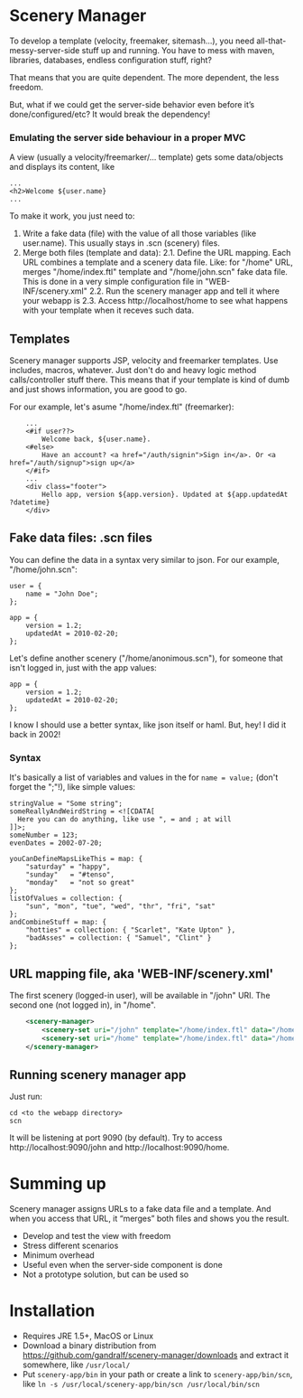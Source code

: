 Scenery Manager
===============

To develop a template (velocity, freemaker, sitemash...), you need all-that-messy-server-side stuff up and running. You have to mess with maven, libraries, databases, endless configuration stuff, right?

That means that you are quite dependent. The more dependent, the less freedom.

But, what if we could get the server-side behavior even before it’s done/configured/etc? It would break the dependency!

### Emulating the server side behaviour in a proper MVC

A view (usually a velocity/freemarker/... template) gets some data/objects and displays its content, like

    ...
    <h2>Welcome ${user.name}
    ...

To make it work, you just need to:

1. Write a fake data (file) with the value of all those variables (like user.name). This usually stays in .scn (scenery) files.
2. Merge both files (template and data):
2.1. Define the URL mapping. Each URL combines a template and a scenery data file. Like: for "/home" URL, merges "/home/index.ftl" template and "/home/john.scn" fake data file. This is done in a very simple configuration file in "WEB-INF/scenery.xml"
2.2. Run the scenery manager app and tell it where your webapp is
2.3. Access http://localhost/home to see what happens with your template when it receves such data.

Templates
---------

Scenery manager supports JSP, velocity and freemarker templates. Use includes, macros, whatever.
Just don't do and heavy logic method calls/controller stuff there.
This means that if your template is kind of dumb and just shows information, you are good to go.

For our example, let's asume "/home/index.ftl" (freemarker):
```ftl
    ...
    <#if user??>
        Welcome back, ${user.name}.
    <#else>
        Have an account? <a href="/auth/signin">Sign in</a>. Or <a href="/auth/signup">sign up</a>
    </#if>
    ...
    <div class="footer">
        Hello app, version ${app.version}. Updated at ${app.updatedAt ?datetime}
    </div>
```

Fake data files: .scn files
---------------------------

You can define the data in a syntax very similar to json. For our example, "/home/john.scn":

    user = {
        name = "John Doe";
    };
    
    app = {
        version = 1.2;
        updatedAt = 2010-02-20;
    };
    
Let's define another scenery ("/home/anonimous.scn"), for someone that isn't logged in, just with the app values:

    app = {
        version = 1.2;
        updatedAt = 2010-02-20;
    };

I know I should use a better syntax, like json itself or haml. But, hey! I did it back in 2002!

### Syntax
It's basically a list of variables and values in the for `name = value;` (don't forget the ";"!), like simple values:

    stringValue = "Some string";
    someReallyAndWeirdString = <![CDATA[
      Here you can do anything, like use ", = and ; at will
    ]]>;
    someNumber = 123;
    evenDates = 2002-07-20;
    
    youCanDefineMapsLikeThis = map: {
        "saturday" = "happy", 
        "sunday"   = "#tenso", 
        "monday"   = "not so great"
    };
    listOfValues = collection: {
        "sun", "mon", "tue", "wed", "thr", "fri", "sat"
    };
    andCombineStuff = map: {
        "hotties" = collection: { "Scarlet", "Kate Upton" },
        "badAsses" = collection: { "Samuel", "Clint" }
    };

URL mapping file, aka 'WEB-INF/scenery.xml'
-------------------------------------------
The first scenery (logged-in user), will be available in "/john" URI. The second one (not logged in), in "/home".
```xml
    <scenery-manager>
        <scenery-set uri="/john" template="/home/index.ftl" data="/home/john.scn" />
        <scenery-set uri="/home" template="/home/index.ftl" data="/home/anonymous.scn" />
    </scenery-manager>
```
Running scenery manager app
---------------------------

Just run:

    cd <to the webapp directory>
    scn

It will be listening at port 9090 (by default). Try to access http://localhost:9090/john and http://localhost:9090/home.

Summing up
==========

Scenery manager assigns URLs to a fake data file and a template. And when you access that URL, it “merges” both files and shows you the result.

- Develop and test the view with freedom
- Stress different scenarios
- Minimum overhead
- Useful even when the server-side component is done
- Not a prototype solution, but can be used so

Installation
============

* Requires JRE 1.5+, MacOS or Linux
* Download a binary distribution from https://github.com/gandralf/scenery-manager/downloads and extract it somewhere, like `/usr/local/`
* Put `scenery-app/bin` in your path or create a link to `scenery-app/bin/scn`, like `ln -s /usr/local/scenery-app/bin/scn /usr/local/bin/scn`
